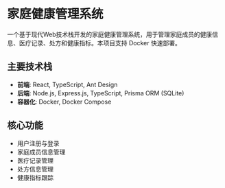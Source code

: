 # 家庭健康管理系统

一个基于现代Web技术栈开发的家庭健康管理系统，用于管理家庭成员的健康信息、医疗记录、处方和健康指标。本项目支持 Docker 快速部署。

## 主要技术栈

- **前端**: React, TypeScript, Ant Design
- **后端**: Node.js, Express.js, TypeScript, Prisma ORM (SQLite)
- **容器化**: Docker, Docker Compose

## 核心功能

- 用户注册与登录
- 家庭成员信息管理
- 医疗记录管理
- 处方信息管理
- 健康指标跟踪
